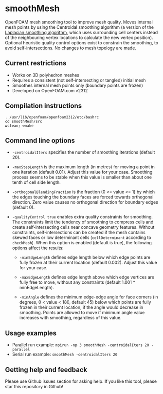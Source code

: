 # smoothMesh

OpenFOAM mesh smoothing tool to improve mesh quality. Moves internal
mesh points by using the Centroidal smoothing algorithm (a version of the
[Laplacian smoothing algorithm](https://en.wikipedia.org/wiki/Laplacian_smoothing),
which uses surrounding cell centers instead of the neighbouring vertex
locations to calculate the new vertex position). Optional heuristic
quality control options exist to constrain the smoothing, to avoid
self-intersections. No changes to mesh topology are made.

## Current restrictions

- Works on 3D polyhedron meshes
- Requires a consistent (not self-intersecting or tangled) initial mesh
- Smoothes internal mesh points only (boundary points are frozen)
- Developed on OpenFOAM.com v2312

## Compilation instructions

```
. /usr/lib/openfoam/openfoam2312/etc/bashrc
cd smoothMesh/src
wclean; wmake
```

## Command line options

- `-centroidalIters` specifies the number of smoothing iterations (default 20).

- `-maxStepLength` is the maximum length (in metres) for moving a point in one iteration (default 0.01). Adjust this value for your case. Smoothing process seems to be stable when this value is smaller than about one tenth of cell side length.

- `-orthogonalBlendingFraction` is the fraction (0 <= value <= 1) by which the edges touching the boundary faces are forced towards orthogonal direction. Zero value causes no orthogonal direction for boundary edges (default 0).

- `-qualityControl true` enables extra quality constraints for smoothing. The constraints limit the tendency of smoothing to compress cells and create self-intersecting cells near concave geometry features. Without constraints, self-intersections can be created if the mesh contains skewed faces or low determinant cells (`cellDeterminant` according to `checkMesh`). When this option is enabled (default is true), the following options affect the results:

  - `-minEdgeLength` defines edge length below which edge points are fully frozen at their current location (default 0.002). Adjust this value for your case.

  - `-maxEdgeLength` defines edge length above which edge vertices are fully free to move, without any constraints (default 1.001 * minEdgeLength).

  - `-minAngle` defines the minimum edge-edge angle for face corners (in degrees, 0 < value < 180, default 45) below which points are fully frozen in their current location, if the angle would decrease in smoothing. Points are allowed to move if minimum angle value increases with smoothing, regardless of this value.

## Usage examples

- Parallel run example: `mpirun -np 3 smoothMesh -centroidalIters 20 -parallel`
- Serial run example: `smoothMesh -centroidalIters 20`

## Getting help and feedback

Please use Github issues section for asking help. If you like this
tool, please star this repository in Github!
